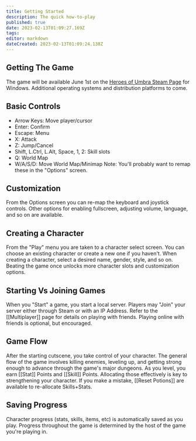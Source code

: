 ```yaml
---
title: Getting Started
description: The quick how-to-play
published: true
date: 2023-02-13T01:09:27.169Z
tags: 
editor: markdown
dateCreated: 2023-02-13T01:09:24.138Z
---
```


## Getting The Game
The game will be available June 1st on the [Heroes of Umbra Steam Page](https://store.steampowered.com/app/645380/Heroes_of_Umbra/) for Windows. Additional operating systems and distribution platforms to come.

## Basic Controls
* Arrow Keys: Move player/cursor
* Enter: Confirm
* Escape: Menu
* X: Attack
* Z: Jump/Cancel
* Shift, L.Ctrl, L.Alt, Space, 1, 2: Skill slots
* Q: World Map
* W/A/S/D: Move World Map/Minimap
Note: You'll probably want to remap these in the "Options" screen.

## Customization
From the Options screen you can re-map the keyboard and joystick controls. Other options for enabling fullscreen, adjusting volume, language, and so on are available.

## Creating a Character
From the "Play" menu you are taken to a character select screen. You can choose an existing character or create a new one if you haven't. When creating a character, select a desired name, gender, style, and so on. Beating the game once unlocks more character slots and customization options.

## Starting Vs Joining Games
When you "Start" a game, you start a local server. Players may "Join" your server either through Steam or with an IP Address. Refer to the [[Multiplayer]] page for details on playing with friends. Playing online with friends is optional, but encouraged.

## Game Flow
After the starting cutscene, you take control of your character. The general flow of the game involves killing enemies, leveling up, and getting strong enough to advance through the game's major dungeons. As you level, you earn [[Stat]] Points and [[Skill]] Points. Allocating those effectively is key to strengthening your character. If you make a mistake, [[Reset Potions]] are available to re-allocate Skills+Stats.

## Saving Progress
Character progress (stats, skills, items, etc) is automatically saved as you play. Progress throughout the game is determined by the host of the game you're playing in.
